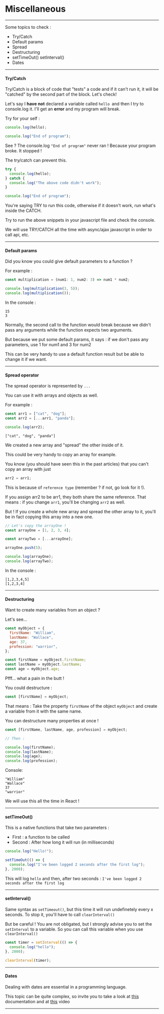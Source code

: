 # Miscellaneous

---

Some topics to check :

- Try/Catch
- Default params
- Spread
- Destructuring
- setTimeOut() setInterval()
- Dates

---

#### Try/Catch

Try/Catch is a block of code that "tests" a code and if it can't run it, it will be "catched" by the second part of the block. Let's check!

Let's say I **have not** declared a variable called `hello `and then I try to console.log it. I'll get an **error** and my program will break.

Try for your self :

```js
console.log(hello);

console.log("End of program");
```

See ? The console.log `"End of program"` never ran ! Because your program broke. It stopped !

The try/catch can prevent this.

```js
try {
  console.log(hello);
} catch {
  console.log("The above code didn't work");
}

console.log("End of program");
```

You're saying TRY to run this code, otherwise if it doesn't work, run what's inside the CATCH.

Try to run the above snippets in your javascript file and check the console.

We will use TRY/CATCH all the time with async/ajax javascript in order to call api, etc.

---

#### Default params

Did you know you could give default parameters to a function ?

For example :

```js
const multiplication = (num1: 1, num2: 3) => num1 * num2;

console.log(multiplication(3, 5));
console.log(multiplication());
```

In the console :

```
15
3
```

Normally, the second call to the function would break because we didn't pass any arguments while the function expects two arguments.

But because we put some default params, it says : if we don't pass any parameters, use 1 for num1 and 3 for num2

This can be very handy to use a default function result but be able to change it if we want.

---

#### Spread operator

The spread operator is represented by `...`

You can use it with arrays and objects as well.

For example :

```js
const arr1 = ["cat", "dog"];
const arr2 = [...arr1, "panda"];

console.log(arr2);
```

```
["cat", "dog", "panda"]
```

We created a new array and "spread" the other inside of it.

This could be very handy to copy an array for example.

You know (you should have seen this in the past articles) that you can't copy an array with just

```js
arr2 = arr1;
```

This is because of `reference type` (remember ? if not, go look for it !).

If you assign arr2 to be arr1, they both share the same reference. That means : if you change `arr1`, you'll be changing `arr2` as well.

But ! If you create a whole new array and spread the other array to it, you'll be in fact copying this array into a new one.

```js
// Let's copy the arrayOne !
const arrayOne = [1, 2, 3, 4];

const arrayTwo = [...arrayOne];

arrayOne.push(5);

console.log(arrayOne);
console.log(arrayTwo);
```

In the console :

```
[1,2,3,4,5]
[1,2,3,4]

```

---

#### Destructuring

Want to create many variables from an object ?

Let's see...

```js
const myObject = {
  firstName: "William",
  lastName: "Wallace",
  age: 37,
  profession: "warrior",
};

const firstName = myObject.firstName;
const lastName = myObject.lastName;
const age = myObject.age;
```

Pfff... what a pain in the butt !

You could destructure :

```js
const [firstName] = myObject;
```

That means : Take the property `firstName` of the object `myObject` and create a variable from it with the same name.

You can destructure many properties at once !

```js
const [firstName, lastName, age, profession] = myObject;

// Then :

console.log(firstName);
console.log(lastName);
console.log(age);
console.log(profession);
```

Console:

```
"William"
"Wallace"
37
"warrior"
```

We will use this all the time in React !

---

#### setTimeOut()

This is a native functions that take two parameters :

- First : a function to be called
- Second : After how long it will run (in milliseconds)

```js
console.log("Hello!");

setTimeOut(() => {
  console.log("I've been logged 2 seconds after the first log");
}, 2000);
```

This will log `hello` and then, after two seconds : `I've been logged 2 seconds after the first log`

---

#### setInterval()

Same syntax as `setTimeout()`, but this time it will run undefinetely every x seconds. To stop it, you'll have to call `clearInterval()`

But be careful ! You are not obligated, but I strongly advise you to set the `setInterval` to a variable. So you can call this variable when you use `clearInterval()`

```js
const timer = setInterval(() => {
  console.log("hello");
}, 2000);

clearInterval(timer);
```

---

#### Dates

Dealing with dates are essential in a programming language.

This topic can be quite complex, so invite you to take a look at [this](https://www.w3schools.com/js/js_dates.asp)
documentation and at [this](https://youtu.be/-H6xNrnFI80?si=9IVz1AIgqdBQhoAm) video

---
